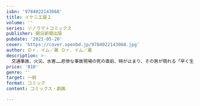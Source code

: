 ```yaml
---
isbn: '9784022143068'
title: イケニエ屋２
volume: ''
series: ソノラマ＋コミックス
publisher: 朝日新聞出版
pubdate: '2021-05-20'
cover: 'https://cover.openbd.jp/9784022143068.jpg'
author: Ｄｒ．イム／著 Ｄｒ．イム／著
description: >-
  交通事故、火災、水害……悲惨な事故現場の死の直前、時が止まり、その男が現れる「早く生贄をお選びください」。一人の命と引き換えに他の全員の命を助けるという生贄屋の提案に──。極限の選択を描くヒューマンサスペンス最新刊!!
price: '810'
genre: ''
target: 一般
format: コミック
content: コミックス・劇画

---
```

